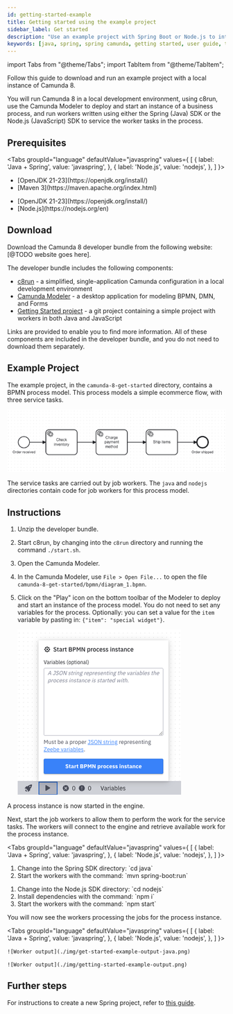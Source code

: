 ```yaml
---
id: getting-started-example
title: Getting started using the example project
sidebar_label: Get started
description: "Use an example project with Spring Boot or Node.js to interact with a local Camunda 8 installation."
keywords: [java, spring, spring camunda, getting started, user guide, tutorial]
---
```


import Tabs from "@theme/Tabs";
import TabItem from "@theme/TabItem";

Follow this guide to download and run an example project with a local instance of Camunda 8.

You will run Camunda 8 in a local development environment, using c8run, use the Camunda Modeler to deploy and start an instance of a business process, and run workers written using either the Spring (Java) SDK or the Node.js (JavaScript) SDK to service the worker tasks in the process.

## Prerequisites

<Tabs groupId="language" defaultValue="javaspring" values={
[
{ label: 'Java + Spring', value: 'javaspring', },
{ label: 'Node.js', value: 'nodejs', },
] }>
<TabItem value="javaspring">

<ul>
    <li>[OpenJDK 21-23](https://openjdk.org/install/)</li>
    <li>[Maven 3](https://maven.apache.org/index.html)</li>
    </ul>
  </TabItem>
  <TabItem value="nodejs">
<ul>
    <li>[OpenJDK 21-23](https://openjdk.org/install/)</li>
    <li>[Node.js](https://nodejs.org/en)</li>
</ul>
  </TabItem>
  </Tabs>

## Download

Download the Camunda 8 developer bundle from the following website: [@TODO website goes here].

The developer bundle includes the following components:

- [c8run](/self-managed/setup/deploy/local/c8run.md) - a simplified, single-application Camunda configuration in a local development environment
- [Camunda Modeler](/components/modeler/about-modeler.md) - a desktop application for modeling BPMN, DMN, and Forms
- [Getting Started project](https://github.com/camunda/camunda-8-get-started) - a git project containing a simple project with workers in both Java and JavaScript

Links are provided to enable you to find more information. All of these components are included in the developer bundle, and you do not need to download them separately.

## Example Project

The example project, in the `camunda-8-get-started` directory, contains a BPMN process model. This process models a simple ecommerce flow, with three service tasks.

![Example business process](./img/getting-started-guide-example-process.png)

The service tasks are carried out by job workers. The `java` and `nodejs` directories contain code for job workers for this process model.

## Instructions

1. Unzip the developer bundle.
2. Start c8run, by changing into the `c8run` directory and running the command `./start.sh`.
3. Open the Camunda Modeler.
4. In the Camunda Modeler, use `File > Open File...` to open the file `camunda-8-get-started/bpmn/diagram_1.bpmn`.
5. Click on the "Play" icon on the bottom toolbar of the Modeler to deploy and start an instance of the process model. You do not need to set any variables for the process. Optionally: you can set a value for the `item` variable by pasting in: `{"item": "special widget"}`.

   ![Start a new process instance in Camunda Modeler](./img/get-started-example-start-process.png)

A process instance is now started in the engine.

Next, start the job workers to allow them to perform the work for the service tasks. The workers will connect to the engine and retrieve available work for the process instance.

<Tabs groupId="language" defaultValue="javaspring" values={
[
{ label: 'Java + Spring', value: 'javaspring', },
{ label: 'Node.js', value: 'nodejs', },
] }>
<TabItem value="javaspring">

<ol>
    <li>Change into the Spring SDK directory: `cd java`</li>
    <li>Start the workers with the command: `mvn spring-boot:run`</li>
</ol>
   </TabItem>
   <TabItem value="nodejs">
   <ol>
        <li>Change into the Node.js SDK directory: `cd nodejs`</li>
        <li>Install dependencies with the command: `npm i`</li>
        <li>Start the workers with the command: `npm start`</li>
    </ol>
   </TabItem>
   </Tabs>

You will now see the workers processing the jobs for the process instance.

<Tabs groupId="language" defaultValue="javaspring" values={
[
{ label: 'Java + Spring', value: 'javaspring', },
{ label: 'Node.js', value: 'nodejs', },
] }>
<TabItem value="javaspring">

    ![Worker output](./img/get-started-example-output-java.png)

   </TabItem>
   <TabItem value="nodejs">

    ![Worker output](./img/getting-started-example-output.png)

   </TabItem>
</Tabs>

## Further steps

For instructions to create a new Spring project, refer to [this guide](/guides/getting-started-java-spring.md).
